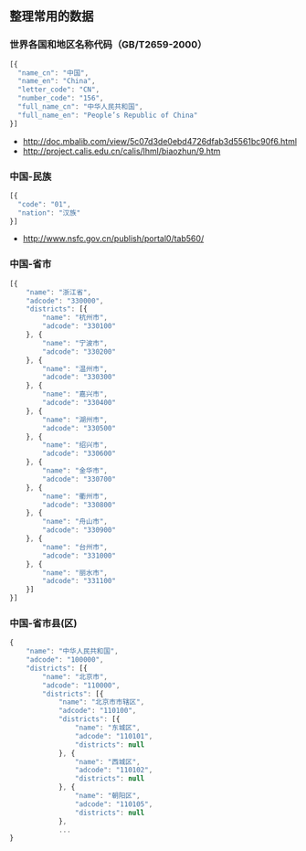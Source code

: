 ## 整理常用的数据

### 世界各国和地区名称代码（GB/T2659-2000）

```js
[{
  "name_cn": "中国",
  "name_en": "China",
  "letter_code": "CN",
  "number_code": "156",
  "full_name_cn": "中华人民共和国",
  "full_name_en": "People’s Republic of China"
}]
```

  * http://doc.mbalib.com/view/5c07d3de0ebd4726dfab3d5561bc90f6.html
  * http://project.calis.edu.cn/calis/lhml/biaozhun/9.htm

### 中国-民族

```js
[{
  "code": "01",
  "nation": "汉族"
}]
```

  * http://www.nsfc.gov.cn/publish/portal0/tab560/

### 中国-省市

```js
[{
    "name": "浙江省",
    "adcode": "330000",
    "districts": [{
        "name": "杭州市",
        "adcode": "330100"
    }, {
        "name": "宁波市",
        "adcode": "330200"
    }, {
        "name": "温州市",
        "adcode": "330300"
    }, {
        "name": "嘉兴市",
        "adcode": "330400"
    }, {
        "name": "湖州市",
        "adcode": "330500"
    }, {
        "name": "绍兴市",
        "adcode": "330600"
    }, {
        "name": "金华市",
        "adcode": "330700"
    }, {
        "name": "衢州市",
        "adcode": "330800"
    }, {
        "name": "舟山市",
        "adcode": "330900"
    }, {
        "name": "台州市",
        "adcode": "331000"
    }, {
        "name": "丽水市",
        "adcode": "331100"
    }]
}]
```

### 中国-省市县(区)

```js
{
    "name": "中华人民共和国",
    "adcode": "100000",
    "districts": [{
        "name": "北京市",
        "adcode": "110000",
        "districts": [{
            "name": "北京市市辖区",
            "adcode": "110100",
            "districts": [{
                "name": "东城区",
                "adcode": "110101",
                "districts": null
            }, {
                "name": "西城区",
                "adcode": "110102",
                "districts": null
            }, {
                "name": "朝阳区",
                "adcode": "110105",
                "districts": null
            },
            ...
}
```